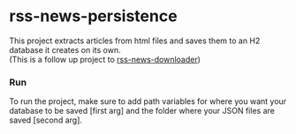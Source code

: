 # rss-news-persistence

This project extracts articles from html files and saves them to an H2 database it creates on its own.    
(This is a follow up project to [rss-news-downloader](https://github.com/MaxManthey/rss-news-downloader))
  
### Run

To run the project, make sure to add path variables for where you want your database to be saved [first arg] and the folder where your JSON files are saved [second arg].
